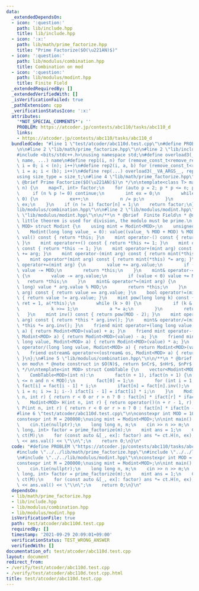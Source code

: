 ```yaml
---
data:
  _extendedDependsOn:
  - icon: ':question:'
    path: lib/include.hpp
    title: lib/include.hpp
  - icon: ':x:'
    path: lib/math/prime_factorize.hpp
    title: "Prime Factorize($O(\u221AN)$)"
  - icon: ':question:'
    path: lib/modulus/combination.hpp
    title: Combination on mod
  - icon: ':question:'
    path: lib/modulus/modint.hpp
    title: Finite Field
  _extendedRequiredBy: []
  _extendedVerifiedWith: []
  _isVerificationFailed: true
  _pathExtension: cpp
  _verificationStatusIcon: ':x:'
  attributes:
    '*NOT_SPECIAL_COMMENTS*': ''
    PROBLEM: https://atcoder.jp/contests/abc110/tasks/abc110_d
    links:
    - https://atcoder.jp/contests/abc110/tasks/abc110_d
  bundledCode: "#line 1 \"test/atcoder/abc110d.test.cpp\"\n#define PROBLEM \"https://atcoder.jp/contests/abc110/tasks/abc110_d\"\
    \n\n#line 2 \"lib/math/prime_factorize.hpp\"\n\n#line 2 \"lib/include.hpp\"\n\n\
    #include <bits/stdc++.h>\nusing namespace std;\n#define overload3(_NULL, _2, _3,\
    \ name, ...) name\n#define rep1(i, n) for (remove_const_t<remove_reference_t<decltype(n)>>\
    \ i = 0; i < (n); i++)\n#define rep2(i, a, b) for (remove_const_t<remove_reference_t<decltype(b)>>\
    \ i = a; i < (b); i++)\n#define rep(...) overload3(__VA_ARGS__, rep2, rep1)(__VA_ARGS__)\n\
    using size_type = size_t;\n#line 4 \"lib/math/prime_factorize.hpp\"\n\n/**\n *\
    \ @brief Prime Factorize($O(\u221AN)$)\n */\n\ntemplate<class T> map<T, int> prime_factorize(T\
    \ n) {\n    map<T, int> factor;\n    for (auto p = 2; p * p <= n; p++) {\n   \
    \     if (n % p != 0) continue;\n        int ex = 0;\n        while (n % p ==\
    \ 0) {\n            ex++;\n            n /= p;\n        }\n        factor[p] =\
    \ ex;\n    }\n    if (n != 1) factor[n] = 1;\n    return factor;\n}\n#line 2 \"\
    lib/modulus/combination.hpp\"\n\n#line 2 \"lib/modulus/modint.hpp\"\n\n#line 4\
    \ \"lib/modulus/modint.hpp\"\n\n/**\n * @brief  Finite Field\n * @note Since Fermat's\
    \ little theorem is used for division, the modulo must be prime.\n */\n\ntemplate<int\
    \ MOD> struct Modint {\n    using mint = Modint<MOD>;\n    unsigned int value;\n\
    \    Modint(long long value_ = 0): value((value_ % MOD + MOD) % MOD) {}\n    mint\
    \ val() const { return *this; }\n    mint operator-() const { return mint(-value);\
    \ }\n    mint operator++() const { return *this += 1; }\n    mint operator--()\
    \ const { return *this -= 1; }\n    mint operator+(mint arg) const { return mint(*this)\
    \ += arg; }\n    mint operator-(mint arg) const { return mint(*this) -= arg; }\n\
    \    mint operator*(mint arg) const { return mint(*this) *= arg; }\n    mint&\
    \ operator+=(mint arg) {\n        value += arg.value;\n        if (value >= MOD)\
    \ value -= MOD;\n        return *this;\n    }\n    mint& operator-=(mint arg)\
    \ {\n        value -= arg.value;\n        if (value < 0) value += MOD;\n     \
    \   return *this;\n    }\n    mint& operator*=(mint arg) {\n        value = (long\
    \ long) value * arg.value % MOD;\n        return *this;\n    }\n    bool operator==(mint\
    \ arg) const { return value == arg.value; }\n    bool operator!=(mint arg) const\
    \ { return value != arg.value; }\n    mint pow(long long k) const {\n        Modint\
    \ ret = 1, a(*this);\n        while (k > 0) {\n            if (k & 1) ret *= a;\n\
    \            k >>= 1;\n            a *= a;\n        }\n        return ret;\n \
    \   }\n    mint inv() const { return pow(MOD - 2); }\n    mint operator/(mint\
    \ arg) const { return *this * arg.inv(); }\n    mint& operator/=(mint arg) { return\
    \ *this *= arg.inv(); }\n    friend mint operator+(long long value, Modint<MOD>\
    \ a) { return Modint<MOD>(value) + a; }\n    friend mint operator-(long long value,\
    \ Modint<MOD> a) { return Modint<MOD>(value) - a; }\n    friend mint operator*(long\
    \ long value, Modint<MOD> a) { return Modint<MOD>(value) * a; }\n    friend mint\
    \ operator/(long long value, Modint<MOD> a) { return Modint<MOD>(value) / a; }\n\
    \    friend ostream& operator<<(ostream& os, Modint<MOD> a) { return os << a.value;\
    \ }\n};\n#line 5 \"lib/modulus/combination.hpp\"\n\n/**\n * @brief Combination\
    \ on mod\n * @note construct in $O(N)$, return $nCr$, $nHr$, $nPr$ in $O(1)$.\n\
    \ */\n\ntemplate<int MOD> struct CombTable {\n    vector<Modint<MOD>> fact, ifact;\n\
    \    CombTable<MOD>(int n):\n        fact(n + 1), ifact(n + 1) {\n        assert(1\
    \ <= n and n < MOD);\n        fact[0] = 1;\n        for (int i = 1; i <= n; i++)\
    \ fact[i] = fact[i - 1] * i;\n        ifact[n] = fact[n].inv();\n        for (int\
    \ i = n; i >= 1; i--) ifact[i - 1] = ifact[i] * i;\n    }\n    Modint<MOD> operator()(int\
    \ n, int r) { return r < 0 or r > n ? 0 : fact[n] * ifact[r] * ifact[n - r]; }\n\
    \    Modint<MOD> H(int n, int r) { return operator()(n + r - 1, r); }\n    Modint<MOD>\
    \ P(int n, int r) { return r < 0 or r > n ? 0 : fact[n] * ifact[n - r]; }\n};\n\
    #line 6 \"test/atcoder/abc110d.test.cpp\"\n\nconstexpr int MOD = 1000000007;\n\
    constexpr int M = 200000;\nusing mint = Modint<MOD>;\n\nint main() {\n    ios::sync_with_stdio(false);\n\
    \    cin.tie(nullptr);\n    long long n, m;\n    cin >> n >> m;\n    map<long\
    \ long, int> factor = prime_factorize(m);\n    mint ans = 1;\n    CombTable<MOD>\
    \ ct(M);\n    for (const auto &[_, ex]: factor) ans *= ct.H(n, ex);\n    cout\
    \ << ans.val() << \"\\n\";\n    return 0;\n}\n"
  code: "#define PROBLEM \"https://atcoder.jp/contests/abc110/tasks/abc110_d\"\n\n\
    #include \"../../lib/math/prime_factorize.hpp\"\n#include \"../../lib/modulus/combination.hpp\"\
    \n#include \"../../lib/modulus/modint.hpp\"\n\nconstexpr int MOD = 1000000007;\n\
    constexpr int M = 200000;\nusing mint = Modint<MOD>;\n\nint main() {\n    ios::sync_with_stdio(false);\n\
    \    cin.tie(nullptr);\n    long long n, m;\n    cin >> n >> m;\n    map<long\
    \ long, int> factor = prime_factorize(m);\n    mint ans = 1;\n    CombTable<MOD>\
    \ ct(M);\n    for (const auto &[_, ex]: factor) ans *= ct.H(n, ex);\n    cout\
    \ << ans.val() << \"\\n\";\n    return 0;\n}\n"
  dependsOn:
  - lib/math/prime_factorize.hpp
  - lib/include.hpp
  - lib/modulus/combination.hpp
  - lib/modulus/modint.hpp
  isVerificationFile: true
  path: test/atcoder/abc110d.test.cpp
  requiredBy: []
  timestamp: '2021-09-29 20:09:01+09:00'
  verificationStatus: TEST_WRONG_ANSWER
  verifiedWith: []
documentation_of: test/atcoder/abc110d.test.cpp
layout: document
redirect_from:
- /verify/test/atcoder/abc110d.test.cpp
- /verify/test/atcoder/abc110d.test.cpp.html
title: test/atcoder/abc110d.test.cpp
---
```

